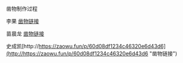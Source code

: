 凿物制作过程

李果 [凿物链接](https://zaowu.fun/p/60629507234c46320e6d2d99)

苗晨龙 [凿物链接](https://zaowu.fun/p/60d07208234c46320e6d42be#top_guid_bar)

史成凯[http://https://zaowu.fun/p/60d08df1234c46320e6d43d6](http://https://zaowu.fun/p/60d08df1234c46320e6d43d6 "凿物链接")
